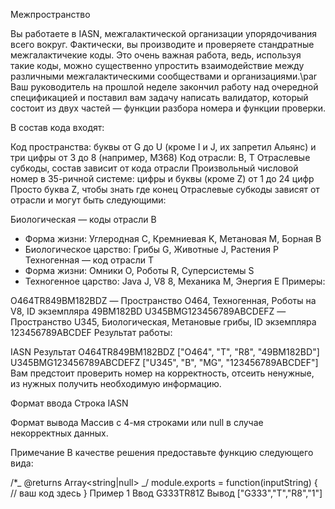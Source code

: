 Межпространство

Вы работаете в IASN, межгалактической организации упорядочивания всего вокруг. Фактически, вы производите и проверяете стандратные межгалактичекие коды. Это очень важная работа, ведь, используя такие коды, можно существенно упростить взаимодействие между различными межгалактическими сообществами и организациями.\par Ваш руководитель на прошлой неделе закончил работу над очередной спецификацией и поставил вам задачу написать валидатор, который состоит из двух частей — функции разбора номера и функции проверки.

В состав кода входят:

Код пространства: буквы от G до U (кроме I и J, их запретил Альянс) и три цифры от 3 до 8 (например, M368)
Код отрасли: B, T
Отраслевые субкоды, состав зависит от кода отрасли
Произвольный числовой номер в 35-ричной системе: цифры и буквы (кроме Z) от 1 до 24 цифр
Просто буква Z, чтобы знать где конец
Отраслевые субкоды зависят от отрасли и могут быть следующими:

Биологическая — коды отрасли B

- Форма жизни: Углеродная C, Кремниевая K, Метановая M, Борная B
- Биологическое царство: Грибы G, Животные J, Растения Р
  Техногенная — код отрасли T
- Форма жизни: Омники O, Роботы R, Суперсистемы S
- Техногенное царство: Java J, V8 8, Механика M, Энергия E
  Примеры:

O464TR849BM182BDZ — Пространство O464, Техногенная, Роботы на V8, ID экземпляра 49BM182BD
U345BMG123456789ABCDEFZ — Пространство U345, Биологическая, Метановые грибы, ID экземпляра 123456789ABCDEF
Результат работы:

IASN Результат
O464TR849BM182BDZ ["O464", "T", "R8", "49BM182BD"]
U345BMG123456789ABCDEFZ ["U345", "B", "MG", "123456789ABCDEF"]
Вам предстоит проверить номер на корректность, отсеить ненужные, из нужных получить необходимую информацию.

Формат ввода
Строка IASN

Формат вывода
Массив с 4-мя строками или null в случае некорректных данных.

Примечание
В качестве решения предоставьте функцию следующего вида:

/\*_ @returns Array<string|null> _/
module.exports = function(inputString) {
// ваш код здесь
}
Пример 1
Ввод
G333TR81Z
Вывод
["G333","T","R8","1"]
